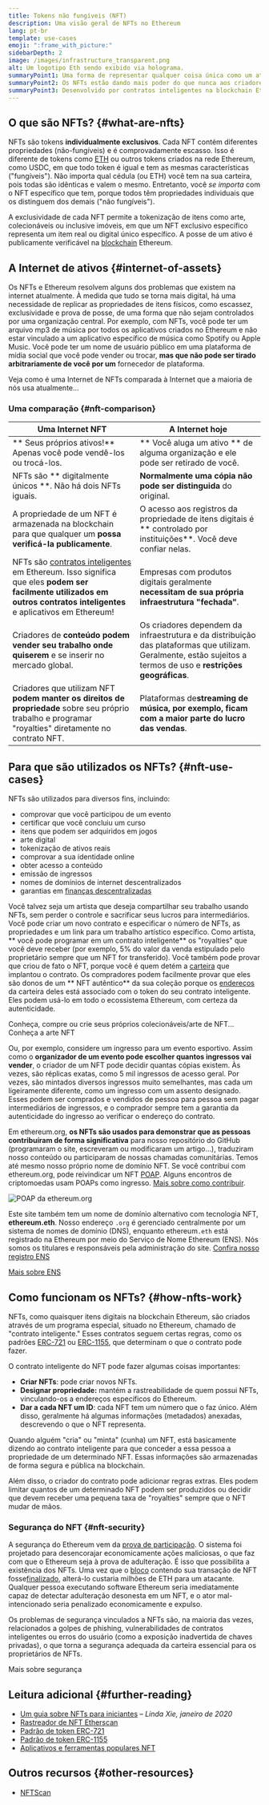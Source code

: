 ```yaml
---
title: Tokens não fungíveis (NFT)
description: Uma visão geral de NFTs no Ethereum
lang: pt-br
template: use-cases
emoji: ":frame_with_picture:"
sidebarDepth: 2
image: /images/infrastructure_transparent.png
alt: Um logotipo Eth sendo exibido via holograma.
summaryPoint1: Uma forma de representar qualquer coisa única como um ativo baseado no Ethereum.
summaryPoint2: Os NFTs estão dando mais poder do que nunca aos criadores de conteúdo.
summaryPoint3: Desenvolvido por contratos inteligentes na blockchain Ethereum.
---
```


## O que são NFTs? {#what-are-nfts}

NFTs são tokens **individualmente exclusivos**. Cada NFT contém diferentes propriedades (não-fungíveis) e é comprovadamente escasso. Isso é diferente de tokens como [ETH](/glossary/#ether) ou outros tokens criados na rede Ethereum, como USDC, em que todo token é igual e tem as mesmas características ("fungíveis"). Não importa qual cédula (ou ETH) você tem na sua carteira, pois todas são idênticas e valem o mesmo. Entretanto, você _se importa_ com o NFT específico que tem, porque todos têm propriedades individuais que os distinguem dos demais ("não fungíveis").

A exclusividade de cada NFT permite a tokenização de itens como arte, colecionáveis ou inclusive imóveis, em que um NFT exclusivo específico representa um item real ou digital único específico. A posse de um ativo é publicamente verificável na [blockchain](/glossary/#blockchain) Ethereum.

<YouTube id="Xdkkux6OxfM" />

## A Internet de ativos {#internet-of-assets}

Os NFTs e Ethereum resolvem alguns dos problemas que existem na internet atualmente. À medida que tudo se torna mais digital, há uma necessidade de replicar as propriedades de itens físicos, como escassez, exclusividade e prova de posse, de uma forma que não sejam controlados por uma organização central. Por exemplo, com NFTs, você pode ter um arquivo mp3 de música por todos os aplicativos criados no Ethereum e não estar vinculado a um aplicativo específico de música como Spotify ou Apple Music. Você pode ter um nome de usuário público em uma plataforma de mídia social que você pode vender ou trocar, **mas que não pode ser tirado arbitrariamente de você por um** fornecedor de plataforma.

Veja como é uma Internet de NFTs comparada à Internet que a maioria de nós usa atualmente...

### Uma comparação {#nft-comparison}

| Uma Internet NFT                                                                                                                                                                                  | A Internet hoje                                                                                                                                                  |
| ------------------------------------------------------------------------------------------------------------------------------------------------------------------------------------------------- | ---------------------------------------------------------------------------------------------------------------------------------------------------------------- |
| ** Seus próprios ativos!** Apenas você pode vendê-los ou trocá-los.                                                                                                                               | ** Você aluga um ativo ** de alguma organização e ele pode ser retirado de você.                                                                                 |
| NFTs são ** digitalmente únicos **. Não há dois NFTs iguais.                                                                                                                                      | **Normalmente uma cópia não pode ser distinguida** do original.                                                                                                  |
| A propriedade de um NFT é armazenada na blockchain para que qualquer um **possa verificá-la publicamente**.                                                                                       | O acesso aos registros da propriedade de itens digitais é ** controlado por instituições**. Você deve confiar nelas.                                             |
| NFTs são [contratos inteligentes](/glossary/#smart-contract) em Ethereum. Isso significa que eles **podem ser facilmente utilizados em outros contratos inteligentes** e aplicativos em Ethereum! | Empresas com produtos digitais geralmente **necessitam de sua própria infraestrutura "fechada"**.                                                                |
| Criadores de **conteúdo podem vender seu trabalho onde quiserem** e se inserir no mercado global.                                                                                                 | Os criadores dependem da infraestrutura e da distribuição das plataformas que utilizam. Geralmente, estão sujeitos a termos de uso e **restrições geográficas**. |
| Criadores que utilizam NFT **podem manter os direitos de propriedade** sobre seu próprio trabalho e programar "royalties" diretamente no contrato NFT.                                            | Plataformas de**streaming de música, por exemplo, ficam com a maior parte do lucro das vendas**.                                                                 |

## Para que são utilizados os NFTs? {#nft-use-cases}

NFTs são utilizados para diversos fins, incluindo:

- comprovar que você participou de um evento
- certificar que você concluiu um curso
- itens que podem ser adquiridos em jogos
- arte digital
- tokenização de ativos reais
- comprovar a sua identidade online
- obter acesso a conteúdo
- emissão de ingressos
- nomes de domínios de internet descentralizados
- garantias em [ finanças descentralizadas](/glossary/#defi)

Você talvez seja um artista que deseja compartilhar seu trabalho usando NFTs, sem perder o controle e sacrificar seus lucros para intermediários. Você pode criar um novo contrato e especificar o número de NFTs, as propriedades e um link para um trabalho artístico específico. Como artista, ** você pode programar em um contrato inteligente** os "royalties" que você deve receber (por exemplo, 5% do valor da venda estipulado pelo proprietário sempre que um NFT for transferido). Você também pode provar que criou de fato o NFT, porque você é quem detém a [carteira](/glossary/#wallet) que implantou o contrato. Os compradores podem facilmente provar que eles são donos de um ** NFT autêntico** da sua coleção porque os [endereços](/glossary/#address) da carteira deles está associado com o token do seu contrato inteligente. Eles podem usá-lo em todo o ecossistema Ethereum, com certeza da autenticidade.

<InfoBanner shouldSpaceBetween emoji=":eyes:" mt="8">
  <div>Conheça, compre ou crie seus próprios colecionáveis/arte de NFT...</div>
  <ButtonLink href="/apps/?category=collectibles#explore">
    Conheça a arte NFT
  </ButtonLink>
</InfoBanner>

Ou, por exemplo, considere um ingresso para um evento esportivo. Assim como o **organizador de um evento pode escolher quantos ingressos vai vender**, o criador de um NFT pode decidir quantas cópias existem. Às vezes, são réplicas exatas, como 5 mil ingressos de acesso geral. Por vezes, são mintados diversos ingressos muito semelhantes, mas cada um ligeiramente diferente, como um ingresso com um assento designado. Esses podem ser comprados e vendidos de pessoa para pessoa sem pagar intermediários de ingressos, e o comprador sempre tem a garantia da autenticidade do ingresso ao verificar o endereço do contrato.

Em ethereum.org, **os NFTs são usados para demonstrar que as pessoas contribuíram de forma significativa** para nosso repositório do GitHub (programaram o site, escreveram ou modificaram um artigo...), traduziram nosso conteúdo ou participaram de nossas chamadas comunitárias. Temos até mesmo nosso próprio nome de domínio NFT. Se você contribui com ethereum.org, pode reivindicar um NFT [POAP](/glossary/#poap). Alguns encontros de criptomoedas usam POAPs como ingresso. [Mais sobre como contribuir](/contributing/#poap).

![POAP da ethereum.org](./poap.png)

Este site também tem um nome de domínio alternativo com tecnologia NFT, **ethereum.eth**. Nosso endereço `.org` é gerenciado centralmente por um sistema de nomes de domínio (DNS), enquanto ethereum`.eth` está registrado na Ethereum por meio do Serviço de Nome Ethereum (ENS). Nós somos os titulares e responsáveis pela administração do site. [Confira nosso registro ENS](https://app.ens.domains/name/ethereum.eth)

[Mais sobre ENS](https://app.ens.domains)

<Divider />

## Como funcionam os NFTs? {#how-nfts-work}

NFTs, como quaisquer itens digitais na blockchain Ethereum, são criados através de um programa especial, situado no Ethereum, chamado de "contrato inteligente." Esses contratos seguem certas regras, como os padrões [ERC-721](/glossary/#erc-721) ou [ERC-1155](/glossary/#erc-1155), que determinam o que o contrato pode fazer.

O contrato inteligente do NFT pode fazer algumas coisas importantes:

- **Criar NFTs**: pode criar novos NFTs.
- **Designar propriedade:** mantém a rastreabilidade de quem possui NFTs, vinculando-os a endereços específicos do Ethereum.
- **Dar a cada NFT um ID**: cada NFT tem um número que o faz único. Além disso, geralmente há algumas informações (metadados) anexadas, descrevendo o que o NFT representa.

Quando alguém "cria" ou "minta" (cunha) um NFT, está basicamente dizendo ao contrato inteligente para que conceder a essa pessoa a propriedade de um determinado NFT. Essas informações são armazenadas de forma segura e pública na blockchain.

Além disso, o criador do contrato pode adicionar regras extras. Eles podem limitar quantos de um determinado NFT podem ser produzidos ou decidir que devem receber uma pequena taxa de "royalties" sempre que o NFT mudar de mãos.

### Segurança do NFT {#nft-security}

A segurança do Ethereum vem da [prova de participação](/glossary/#pos). O sistema foi projetado para desencorajar economicamente ações maliciosas, o que faz com que o Ethereum seja à prova de adulteração. É isso que possibilita a existência dos NFTs. Uma vez que o [bloco](/glossary/#block) contendo sua transação de NFT fosse[finalizado](/glossary/#finality), alterá-lo custaria milhões de ETH para um atacante. Qualquer pessoa executando software Ethereum seria imediatamente capaz de detectar adulteração desonesta em um NFT, e o ator mal-intencionado seria penalizado economicamente e expulso.

Os problemas de segurança vinculados a NFTs são, na maioria das vezes, relacionados a golpes de phishing, vulnerabilidades de contratos inteligentes ou erros do usuário (como a exposição inadvertida de chaves privadas), o que torna a segurança adequada da carteira essencial para os proprietários de NFTs.

<ButtonLink href="/security/">
  Mais sobre segurança
</ButtonLink>

## Leitura adicional {#further-reading}

- [Um guia sobre NFTs para iniciantes](https://linda.mirror.xyz/df649d61efb92c910464a4e74ae213c4cab150b9cbcc4b7fb6090fc77881a95d) – _Linda Xie, janeiro de 2020_
- [Rastreador de NFT Etherscan](https://etherscan.io/nft-top-contracts)
- [Padrão de token ERC-721](/developers/docs/standards/tokens/erc-721/)
- [Padrão de token ERC-1155](/developers/docs/standards/tokens/erc-1155/)
- [Aplicativos e ferramentas populares NFT](https://www.ethereum-ecosystem.com/blockchains/ethereum/nfts)

## Outros recursos {#other-resources}

- [NFTScan](https://nftscan.com/)

<Divider />

<QuizWidget quizKey="nfts" />
